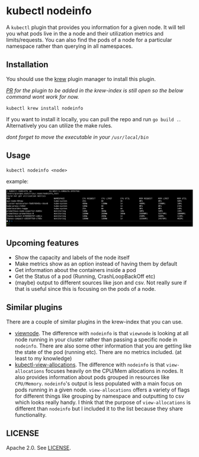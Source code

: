 # kubectl nodeinfo

A `kubectl` plugin that provides you information for a given node. It will tell you what pods live in the a node and their utilization metrics and limits/requests. You can also find the pods of a node for a particular namespace rather than querying in all namespaces.

## Installation

You should use the [krew](https://krew.sigs.k8s.io/) plugin manager to install this plugin.

_[PR](https://github.com/kubernetes-sigs/krew-index/pull/2029) for the plugin to be added in the krew-index is still open so the below command wont work for now._
```
kubectl krew install nodeinfo
```
If you want to install it locally, you can pull the repo and run `go build .`. Alternatively you can utilize the make rules.

_dont forget to move the executable in your `/usr/local/bin`_


## Usage

`kubectl nodeinfo <node>`

example:

![nodeinfo example](assets/nodeinfo_example.png)

## Upcoming features

* Show the capacity and labels of the node itself
* Make metrics show as an option instead of having them by default
* Get information about the containers inside a pod
* Get the Status of a pod (Running, CrashLoopBackOff etc)
* (maybe) output to different sources like json and csv. Not really sure if that is useful since this is focusing on the pods of a node.


## Similar plugins

There are a couple of similar plugins in the krew-index that you can use.

* [viewnode](https://github.com/NTTDATA-DACH/viewnode). The difference with `nodeinfo` is that `viewnode` is looking at all node running in your cluster rather than passing a specific node in `nodeinfo`. There are also some other information that you are getting like the state of the pod (running etc). There are no metrics included. (at least to my knowledge)
* [kubectl-view-allocations](https://github.com/davidB/kubectl-view-allocations). The difference with `nodeinfo` is that `view-allocations` focuses heavily on the CPU/Mem allocations in nodes. It also provides information about pods grouped in resources like `CPU/Memory`. `nodeinfo`'s output is less populated with a main focus on pods running in a given node. `view-allocations` offers a variety of flags for different things like grouping by namespace and outputting to csv which looks really handy. I think that the purpose of `view-allocations` is different than `nodeinfo` but I included it to the list because they share functionality.


## LICENSE

Apache 2.0. See [LICENSE](./LICENSE).
